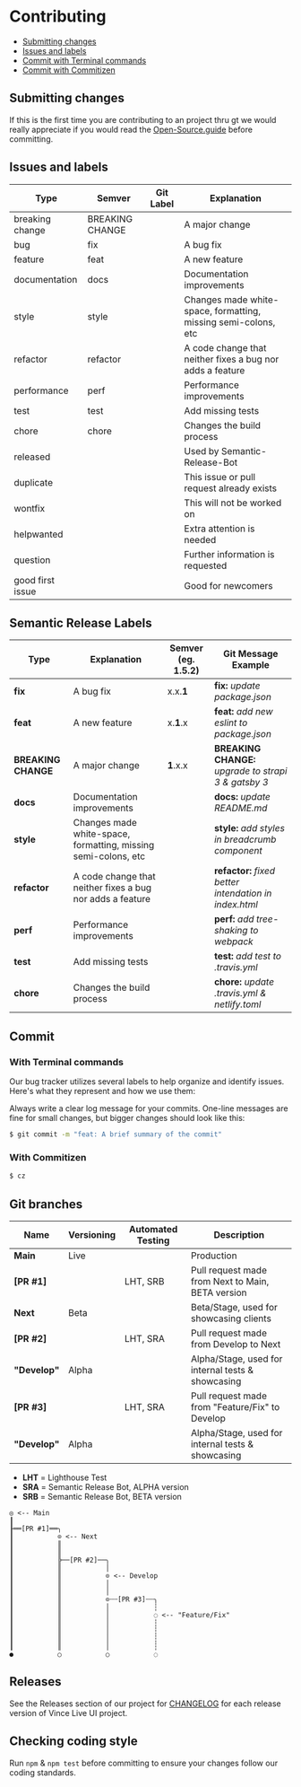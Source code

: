 # Contributing

- [Submitting changes](#submitting-changes)
- [Issues and labels](#issues-and-labels)
- [Commit with Terminal commands](commit-with-terminal-commands)
- [Commit with Commitizen](#commit-with-commitizen)

## Submitting changes

If this is the first time you are contributing to an project thru gt we would really appreciate if you would read the [Open-Source.guide](https://opensource.guide/) before committing.

## Issues and labels

| Type             | Semver          | Git Label | Explanation                                                    |
| ---------------- | --------------- | --------- | -------------------------------------------------------------- |
| breaking change  | BREAKING CHANGE |           | A major change                                                 |
| bug              | fix             |           | A bug fix                                                      |
| feature          | feat            |           | A new feature                                                  |
| documentation    | docs            |           | Documentation improvements                                     |
| style            | style           |           | Changes made white-space, formatting, missing semi-colons, etc |
| refactor         | refactor        |           | A code change that neither fixes a bug nor adds a feature      |
| performance      | perf            |           | Performance improvements                                       |
| test             | test            |           | Add missing tests                                              |
| chore            | chore           |           | Changes the build process                                      |
| released         |                 |           | Used by Semantic-Release-Bot                                   |
| duplicate        |                 |           | This issue or pull request already exists                      |
| wontfix          |                 |           | This will not be worked on                                     |
| helpwanted       |                 |           | Extra attention is needed                                      |
| question         |                 |           | Further information is requested                               |
| good first issue |                 |           | Good for newcomers                                             |

## Semantic Release Labels

| Type                | Explanation                                                    | Semver (eg. 1.5.2) | Git Message Example                                    |
| ------------------- | -------------------------------------------------------------- | ------------------ | ------------------------------------------------------ |
| **fix**             | A bug fix                                                      | x.x.**1**          | **fix:** _update package.json_                         |
| **feat**            | A new feature                                                  | x.**1**.x          | **feat:** _add new eslint to package.json_             |
| **BREAKING CHANGE** | A major change                                                 | **1**.x.x          | **BREAKING CHANGE:** _upgrade to strapi 3 & gatsby 3_  |
| **docs**            | Documentation improvements                                     |                    | **docs:** _update README.md_                           |
| **style**           | Changes made white-space, formatting, missing semi-colons, etc |                    | **style:** _add styles in breadcrumb component_        |
| **refactor**        | A code change that neither fixes a bug nor adds a feature      |                    | **refactor:** _fixed better intendation in index.html_ |
| **perf**            | Performance improvements                                       |                    | **perf:** _add tree-shaking to webpack_                |
| **test**            | Add missing tests                                              |                    | **test:** _add test to .travis.yml_                    |
| **chore**           | Changes the build process                                      |                    | **chore:** _update .travis.yml & netlify.toml_         |

## Commit

### With Terminal commands

Our bug tracker utilizes several labels to help organize and identify issues. Here's what they represent and how we use them:

Always write a clear log message for your commits. One-line messages are fine for small changes, but bigger changes should look like this:

```sh
$ git commit -m "feat: A brief summary of the commit"
```

### With Commitizen

```sh
$ cz
```

## Git branches

| Name          | Versioning | Automated Testing | Description                                       |
| ------------- | ---------- | ----------------- | ------------------------------------------------- |
| **Main**      | Live       |                   | Production                                        |
| **[PR #1]**   |            | LHT, SRB          | Pull request made from Next to Main, BETA version |
| **Next**      | Beta       |                   | Beta/Stage, used for showcasing clients           |
| **[PR #2]**   |            | LHT, SRA          | Pull request made from Develop to Next            |
| **"Develop"** | Alpha      |                   | Alpha/Stage, used for internal tests & showcasing |
| **[PR #3]**   |            | LHT, SRA          | Pull request made from "Feature/Fix" to Develop   |
| **"Develop"** | Alpha      |                   | Alpha/Stage, used for internal tests & showcasing |

- **LHT** = Lighthouse Test
- **SRA** = Semantic Release Bot, ALPHA version
- **SRB** = Semantic Release Bot, BETA version

```text
◎ <-- Main
┃
┠══[PR #1]══╮
┃           ⊙ <-- Next
┃           ║
┃           ║
┃           ╠──[PR #2]──╮
┃           ║           │
┃           ║           ⊙ <-- Develop
┃           ║           │
┃           ║           │
┃           ║           ⊙┄┄[PR #3]┄┄╮
┃           ║           │           ┆
┃           ║           │           ◌ <-- "Feature/Fix"
┃           ║           │           ┆
┃           ║           │           ┆
┃           ║           │           ┆
┃           ║           │           ┆
●           ○           ○           ◌
```

## Releases

See the Releases section of our project for [CHANGELOG](CHANGELOG.md) for each release version of Vince Live UI project.

## Checking coding style

Run `npm` & `npm test` before committing to ensure your changes follow our coding standards.
